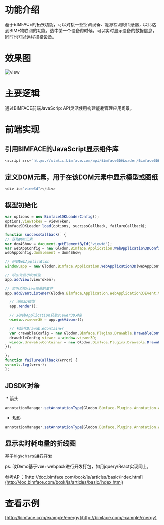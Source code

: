 # 功能介绍

基于BIMFACE的拓展功能，可以对接一些空调设备、能源检测的传感器，以此达到BIM+物联网的功能。选中某一个设备的时候，可以实时显示设备的数据信息，同时也可以远程操控设备。

# 效果图
![view](resources/img/view.jpg)

# 主要逻辑

通过BIMFACE前端JavaScript API灵活使用构建能耗管理应用场景。

# 前端实现

## 引用BIMFACE的JavaScript显示组件库
```javascript
<script src="https://static.bimface.com/api/BimfaceSDKLoader/BimfaceSDKLoader@latest-release.js" charset="utf-8"></script>
```
## 定义DOM元素，用于在该DOM元素中显示模型或图纸
```javascript
<div id="view3d"></div>
```
## 模型初始化
```javascript
var options = new BimfaceSDKLoaderConfig();
options.viewToken = viewToken;
BimfaceSDKLoader.load(options, successCallback, failureCallback);

function successCallback() {
// 获取DOM元素
var dom4Show = document.getElementById('view3d');
var webAppConfig = new Glodon.Bimface.Application.WebApplication3DConfig();
webAppConfig.domElement = dom4Show;

// 创建WebApplication
window.app = new Glodon.Bimface.Application.WebApplication3D(webAppConfig);

// 添加待显示的模型
app.addView(viewToken);

// 监听添加view完成的事件
app.addEventListener(Glodon.Bimface.Application.WebApplication3DEvent.ViewAdded, function () {

  // 渲染3D模型
  app.render();

  // 从WebApplication获取viewer3D对象
  window.viewer3D = app.getViewer();

  // 初始化DrawableContainer
  var drawableConfig = new Glodon.Bimface.Plugins.Drawable.DrawableContainerConfig();
  drawableConfig.viewer = window.viewer3D;
  window.drawableContainer = new Glodon.Bimface.Plugins.Drawable.DrawableContainer(drawableConfig);
});

};
function failureCallback(error) {
console.log(error);
};

```
## JDSDK对象
  * 箭头
```javascript
annotationManager.setAnnotationType(Glodon.Bimface.Plugins.Annotation.AnnotationTypeOption.Arrow);
```		
  * 矩形
```javascript
annotationManager.setAnnotationType(Glodon.Bimface.Plugins.Annotation.AnnotationTypeOption.Rectangle);
```

## 显示实时耗电量的折线图

基于highcharts进行开发



ps. 改Demo基于vue+webpack进行开发打包，如用jquery/React实现同上。

参考API：[http://doc.bimface.com/book/js/articles/basic/index.html](http://doc.bimface.com/book/js/articles/basic/index.html)

# 查看示例

[http://bimface.com/example/energy](http://bimface.com/example/energy)
